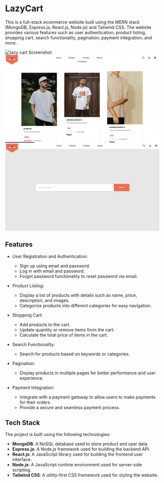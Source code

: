 # LazyCart

This is a full-stack ecommerce website built using the MERN stack (MongoDB, Express.js, React.js, Node.js) and Tailwind CSS. The website provides various features such as user authentication, product listing, shopping cart, search functionality, pagination, payment integration, and more.

![lazy cart Screenshot](./1.png)
![lazy cart Screenshot](./2.png)
![lazy cart Screenshot](./3.png)

## Features

- User Registration and Authentication:
  - Sign up using email and password.
  - Log in with email and password.
  - Forgot password functionality to reset password via email.

- Product Listing:
  - Display a list of products with details such as name, price, description, and images.
  - Categorize products into different categories for easy navigation.

- Shopping Cart:
  - Add products to the cart.
  - Update quantity or remove items from the cart.
  - Calculate the total price of items in the cart.

- Search Functionality:
  - Search for products based on keywords or categories.

- Pagination:
  - Display products in multiple pages for better performance and user experience.

- Payment Integration:
  - Integrate with a payment gateway to allow users to make payments for their orders.
  - Provide a secure and seamless payment process.

## Tech Stack

The project is built using the following technologies:

- **MongoDB**: A NoSQL database used to store product and user data.
- **Express.js**: A Node.js framework used for building the backend API.
- **React.js**: A JavaScript library used for building the frontend user interface.
- **Node.js**: A JavaScript runtime environment used for server-side scripting.
- **Tailwind CSS**: A utility-first CSS framework used for styling the website.



